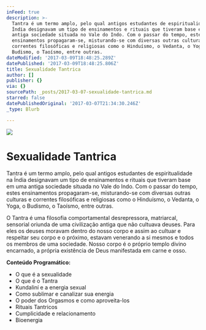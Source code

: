 ```yaml
---
inFeed: true
description: >-
  Tantra é um termo amplo, pelo qual antigos estudantes de espiritualidade na
  Índia designavam um tipo de ensinamentos e rituais que tiveram base em uma
  antiga sociedade situada no Vale do Indo. Com o passar do tempo, estes
  ensinamentos propagaram-se, misturando-se com diversas outras culturas e
  correntes filosóficas e religiosas como o Hinduísmo, o Vedanta, o Yoga, o
  Budismo, o Taoísmo, entre outras.
dateModified: '2017-03-09T18:48:25.289Z'
datePublished: '2017-03-09T18:48:25.806Z'
title: Sexualidade Tantrica
author: []
publisher: {}
via: {}
sourcePath: _posts/2017-03-07-sexualidade-tantrica.md
starred: false
datePublishedOriginal: '2017-03-07T21:34:30.246Z'
_type: Blurb

---
```

![](https://the-grid-user-content.s3-us-west-2.amazonaws.com/87b58617-d796-4939-848d-7da4e6adb2e1.jpg)

# Sexualidade Tantrica

Tantra é um termo amplo, pelo qual antigos estudantes de espiritualidade na Índia designavam um tipo de ensinamentos e rituais que tiveram base em uma antiga sociedade situada no Vale do Indo. Com o passar do tempo, estes ensinamentos propagaram-se, misturando-se com diversas outras culturas e correntes filosóficas e religiosas como o Hinduísmo, o Vedanta, o Yoga, o Budismo, o Taoísmo, entre outras.

O Tantra é uma filosofia comportamental desrepressora, matriarcal, sensorial oriunda de uma civilização antiga que não cultuava deuses. Para eles os deuses moravam dentro do nosso corpo e assim ao cultuar e respeitar seu corpo e o próximo, estavam venerando a si mesmos e todos os membros de uma sociedade. Nosso corpo é o próprio templo divino encarnado, a própria existência de Deus manifestada em carne e osso.

**Conteúdo Programático:**

* O que é a sexualidade
* O que é o Tantra
* Kundaliní e a energia sexual
* Como sublimar e canalizar sua energia
* O poder dos Orgasmos e como aproveita-los
* Rituais Tantricos
* Cumplicidade e relacionamento
* Bioenergia